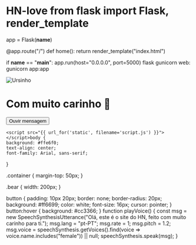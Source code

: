 # HN-love from flask import Flask, render_template

app = Flask(__name__)

@app.route("/")
def home():
    return render_template("index.html")

if __name__ == "__main__":
    app.run(host="0.0.0.0", port=5000)
flask
gunicorn
web: gunicorn app:app
<!DOCTYPE html>
<html lang="pt">
<head>
    <meta charset="UTF-8">
    <title>HN Amor</title>
    <link rel="stylesheet" href="{{ url_for('static', filename='style.css') }}">
</head>
<body>
    <div class="container">
        <img src="{{ url_for('static', filename='images/bear.png') }}" alt="Ursinho" class="bear">
        <h1>Com muito carinho 💖</h1>
        <button onclick="playVoice()">Ouvir mensagem</button>
    </div>

    <script src="{{ url_for('static', filename='script.js') }}"></script>body {
    background: #ffe6f0;
    text-align: center;
    font-family: Arial, sans-serif;
}

.container {
    margin-top: 50px;
}

.bear {
    width: 200px;
}

button {
    padding: 10px 20px;
    border: none;
    border-radius: 20px;
    background: #ff6699;
    color: white;
    font-size: 16px;
    cursor: pointer;
}
button:hover {
    background: #cc3366;
}
function playVoice() {
    const msg = new SpeechSynthesisUtterance("Olá, este é o site do HN, feito com muito carinho para ti.");
    msg.lang = "pt-PT";
    msg.rate = 1;
    msg.pitch = 1.2;
    msg.voice = speechSynthesis.getVoices().find(voice => voice.name.includes("female")) || null;
    speechSynthesis.speak(msg);
}
</body>
</html>
